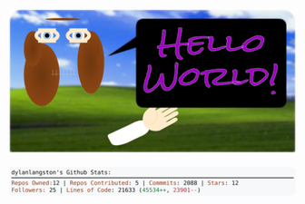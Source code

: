 <!-- 
Version 2.0.197
Built Sat Feb 01 2025 18:45:31 GMT+0000 (Coordinated Universal Time)
-->

<h1 align="center">
  <a href="https://github.com/dylanlangston/dylanlangston/tree/master/src" title="Click to View Source">
    <picture width="100%" alt="Dylan">
      <source media="(prefers-color-scheme: dark)" srcset="dylan-dark.svg?version=2.0.197">
      <img src="dylan-light.svg?version=2.0.197" alt="Dylan">
    </picture>
  </a>
</h1>

<div align="center">
  <picture width="100%" alt="Profile Info and Stats">
    <source media="(prefers-color-scheme: dark)" srcset="stats-dark.svg?version=2.0.197">
    <img src="stats-light.svg?version=2.0.197" alt="Profile Info and Stats">
  </picture>
</div>
